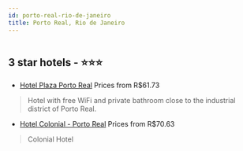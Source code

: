 ```yaml
---
id: porto-real-rio-de-janeiro
title: Porto Real, Rio de Janeiro
---
```


<center><img src="https://static.hotelurbano.com/reservas/prod0/5/5433/5b845f8124d1b_hotel-plaza-porto-real.JPG" alt="" /></center>


##  3 star hotels - ⭐️⭐️⭐️

-    [Hotel Plaza Porto Real](https://us.hurb.com/hotels/porto-real/hotel-plaza-porto-real-5433?cmp=18055) Prices from R$61.73
   > Hotel with free WiFi and private bathroom close to the industrial district of Porto Real.
-    [Hotel Colonial - Porto Real](https://us.hurb.com/hotels/porto-real/hotel-colonial-6815?cmp=18055) Prices from R$70.63
   > Colonial Hotel
